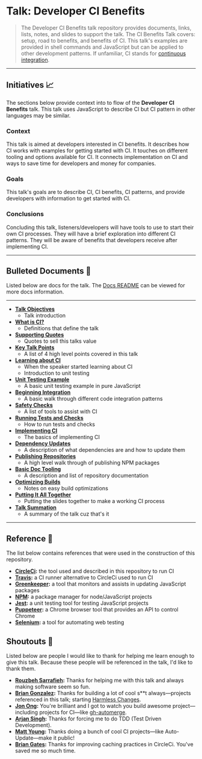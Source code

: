 # Talk: Developer CI Benefits

> The Developer CI Benefits talk repository provides documents, links, lists, notes, and slides to support the talk. The CI Benefits Talk covers: setup, road to benefits, and benefits of CI. This talk's examples are provided in shell commands and JavaScript but can be applied to other development patterns. If unfamiliar, CI stands for [continuous integration](https://en.wikipedia.org/wiki/Continuous_integration).

----

## Initiatives 📈

The sections below provide context into to flow of the **Developer CI Benefits** talk. This talk uses JavaScript to describe CI but CI pattern in other languages may be similar.

### Context

This talk is aimed at developers interested in CI benefits. It describes how CI works with examples for  getting started with CI. It touches on different tooling and options available for CI. It connects implementation on CI and ways to save time for developers and money for companies.

### Goals

This talk's goals are to describe CI, CI benefits, CI patterns, and provide developers with information to get started with CI.

### Conclusions

Concluding this talk, listeners/developers will have tools to use to start their own CI processes. They will have a brief exploration into different CI patterns. They will be aware of benefits that developers receive after implementing CI.

----

## Bulleted Documents 🔫

Listed below are docs for the talk. The [Docs README](https://github.com/yowainwright/developer-ci-benefits/blob/master/docs/README.md) can be viewed for more docs information.

----

- **[Talk Objectives](https://github.com/yowainwright/developer-ci-benefits/blob/master/docs/01-talk-objectives.md)**
  - Talk introduction
- **[What is CI?](https://github.com/yowainwright/developer-ci-benefits/blob/master/docs/02-what-is-ci.md)**
  - Definitions that define the talk
- **[Supporting Quotes](https://github.com/yowainwright/developer-ci-benefits/blob/master/docs/03-supporting-quotes.md)**
  - Quotes to sell this talks value
- **[Key Talk Points](https://github.com/yowainwright/developer-ci-benefits/blob/master/docs/04-key-talk-points.md)**
  - A list of 4 high level points covered in this talk
- **[Learning about CI](https://github.com/yowainwright/developer-ci-benefits/blob/master/docs/05-learning-about-ci.md)**
  - When the speaker started learning about CI
  - Introduction to unit testing
- **[Unit Testing Example](https://github.com/yowainwright/developer-ci-benefits/blob/master/docs/06-unit-test-example.md)**
  - A basic unit testing example in pure JavaScript
- **[Beginning Integration](https://github.com/yowainwright/developer-ci-benefits/blob/master/docs/07-beginning-integration.md)**
  - A basic walk through different code integration patterns
- **[Safety Checks](https://github.com/yowainwright/developer-ci-benefits/blob/master/docs/08-safety-checks.md)**
  - A list of tools to assist with CI
- **[Running Tests and Checks](https://github.com/yowainwright/developer-ci-benefits/blob/master/docs/09-running-tests-and-checks.md)**
  - How to run tests and checks
- **[Implementing CI](https://github.com/yowainwright/developer-ci-benefits/blob/master/docs/10-implementing-ci.md)**
  - The basics of implementing CI
- **[Dependency Updates](https://github.com/yowainwright/developer-ci-benefits/blob/master/docs/11-dependency-updates.md)**
  - A description of what dependencies are and how to update them
- **[Publishing Repositories](https://github.com/yowainwright/developer-ci-benefits/blob/master/docs/12-publishing-repositories.md)**
  - A high level walk through of publishing NPM packages
- **[Basic Doc Tooling](https://github.com/yowainwright/developer-ci-benefits/blob/master/docs/13-basic-doc-tooling.md)**
  - A description and list of repository documentation
- **[Optimizing Builds](https://github.com/yowainwright/developer-ci-benefits/blob/master/docs/14-optimizing-builds.md)**
  - Notes on easy build optimizations
- **[Putting It All Together](https://github.com/yowainwright/developer-ci-benefits/blob/master/docs/15-putting-it-all-together.md)**
  - Putting the slides together to make a working CI process
- **[Talk Summation](https://github.com/yowainwright/developer-ci-benefits/blob/master/docs/16-talk-summation.md)**
  - A summary of the talk cuz that's it

----

## Reference 📝

The list below contains references that were used in the construction of this repository.

- **[CircleCi](https://circleci.com/):** the tool used and described in this repository to run CI
- **[Travis](https://travis-ci.org/):** a CI runner alternative to CircleCi used to run CI
- **[Greenkeeper](https://greenkeeper.io/):** a tool that monitors and assists in updating JavaScript packages
- **[NPM](https://www.npmjs.com/):** a package manager for node/JavaScript projects
- **[Jest](https://jestjs.io/):** a unit testing tool for testing JavaScript projects
- **[Puppeteer](https://pptr.dev/):** a Chrome browser tool that provides an API to control Chrome
- **[Selenium](https://github.com/SeleniumHQ/selenium/wiki/Getting-Started):** a tool for automating web testing

## Shoutouts 🙏

Listed below are people I would like to thank for helping me learn enough to give this talk. Because these people will be referenced in the talk, I'd like to thank them.

- **[Rouzbeh Sarrafieh](https://github.com/rouzbeh84):** Thanks for helping me with this talk and always making software seem so fun.
- **[Brian Gonzalez](https://github.com/briangonzalez):** Thanks for building a lot of cool s**t always—projects referenced in this talk; starting [Harmless Changes](https://github.com/dollarshaveclub/harmless-changes).
- **[Jon Ong](http://github.com/jonathanong):** You're brilliant and I got to watch you build awesome project—including projects for CI—like [gh-automerge](https://github.com/jonathanong/gh-automerge).
- **[Arjan Singh](https://github.com/arjansingh):** Thanks for forcing me to do TDD (Test Driven Development).
- **[Matt Young](https://github.com/someguynamedmatt):** Thanks doing a bunch of cool CI projects—like Auto-Update—make it public!
- **[Brian Gates](https://github.com/brian-gates):** Thanks for improving caching practices in CircleCi. You've saved me so much time.
